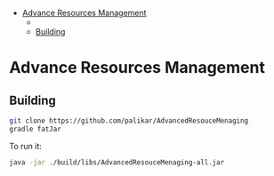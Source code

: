 - [Advance Resources Management](#org5541561)
  - [](#org953c765)
  - [Building](#orgdcbf1de)



<a id="org5541561"></a>

# Advance Resources Management


<a id="org953c765"></a>

## 


<a id="orgdcbf1de"></a>

## Building

```sh
git clone https://github.com/palikar/AdvancedResouceMenaging
gradle fatJar
```

To run it:

```sh
java -jar ./build/libs/AdvancedResouceMenaging-all.jar
```
